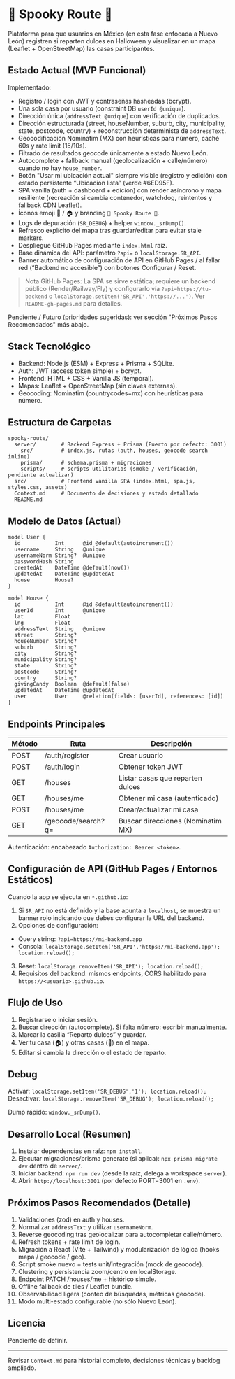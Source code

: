 # 👻 Spooky Route 🎃

Plataforma para que usuarios en México (en esta fase enfocada a Nuevo León) registren si reparten dulces en Halloween y visualizar en un mapa (Leaflet + OpenStreetMap) las casas participantes.

## Estado Actual (MVP Funcional)
Implementado:
 - Registro / login con JWT y contraseñas hasheadas (bcrypt).
 - Una sola casa por usuario (constraint DB `userId @unique`).
 - Dirección única (`addressText @unique`) con verificación de duplicados.
 - Dirección estructurada (street, houseNumber, suburb, city, municipality, state, postcode, country) + reconstrucción determinista de `addressText`.
 - Geocodificación Nominatim (MX) con heurísticas para número, caché 60s y rate limit (15/10s).
 - Filtrado de resultados geocode únicamente a estado Nuevo León.
 - Autocomplete + fallback manual (geolocalización + calle/número) cuando no hay `house_number`.
 - Botón "Usar mi ubicación actual" siempre visible (registro y edición) con estado persistente “Ubicación lista” (verde #6ED95F).
 - SPA vanilla (auth + dashboard + edición) con render asíncrono y mapa resiliente (recreación si cambia contenedor, watchdog, reintentos y fallback CDN Leaflet).
 - Íconos emoji 🎃 / 🏠 y branding `👻 Spooky Route 🎃`.
 - Logs de depuración (`SR_DEBUG`) + helper `window._srDump()`.
 - Refresco explícito del mapa tras guardar/editar para evitar stale markers.
 - Despliegue GitHub Pages mediante `index.html` raíz.
 - Base dinámica del API: parámetro `?api=` o `localStorage.SR_API`.
 - Banner automático de configuración de API en GitHub Pages / al fallar red (“Backend no accesible”) con botones Configurar / Reset.

> Nota GitHub Pages: La SPA se sirve estática; requiere un backend público (Render/Railway/Fly) y configurarlo vía `?api=https://tu-backend` o `localStorage.setItem('SR_API','https://...')`. Ver `README-gh-pages.md` para detalles.

Pendiente / Futuro (prioridades sugeridas): ver sección "Próximos Pasos Recomendados" más abajo.

## Stack Tecnológico
- Backend: Node.js (ESM) + Express + Prisma + SQLite.
- Auth: JWT (access token simple) + bcrypt.
- Frontend: HTML + CSS + Vanilla JS (temporal).
- Mapas: Leaflet + OpenStreetMap (sin claves externas).
- Geocoding: Nominatim (countrycodes=mx) con heurísticas para número.

## Estructura de Carpetas
```
spooky-route/
  server/        # Backend Express + Prisma (Puerto por defecto: 3001)
    src/         # index.js, rutas (auth, houses, geocode search inline)
    prisma/      # schema.prisma + migraciones
    scripts/     # scripts utilitarios (smoke / verificación, pendiente actualizar)
  src/           # Frontend vanilla SPA (index.html, spa.js, styles.css, assets)
  Context.md     # Documento de decisiones y estado detallado
  README.md
```

## Modelo de Datos (Actual)
```
model User {
  id           Int      @id @default(autoincrement())
  username     String   @unique
  usernameNorm String?  @unique
  passwordHash String
  createdAt    DateTime @default(now())
  updatedAt    DateTime @updatedAt
  house        House?
}

model House {
  id           Int      @id @default(autoincrement())
  userId       Int      @unique
  lat          Float
  lng          Float
  addressText  String   @unique
  street       String?
  houseNumber  String?
  suburb       String?
  city         String?
  municipality String?
  state        String?
  postcode     String?
  country      String?
  givingCandy  Boolean  @default(false)
  updatedAt    DateTime @updatedAt
  user         User     @relation(fields: [userId], references: [id])
}
```

## Endpoints Principales
| Método | Ruta | Descripción |
|--------|------|-------------|
| POST | /auth/register | Crear usuario |
| POST | /auth/login | Obtener token JWT |
| GET  | /houses | Listar casas que reparten dulces |
| GET  | /houses/me | Obtener mi casa (autenticado) |
| POST | /houses/me | Crear/actualizar mi casa |
| GET  | /geocode/search?q= | Buscar direcciones (Nominatim MX) |

Autenticación: encabezado `Authorization: Bearer <token>`.

## Configuración de API (GitHub Pages / Entornos Estáticos)
Cuando la app se ejecuta en `*.github.io`:
1. Si `SR_API` no está definido y la base apunta a `localhost`, se muestra un banner rojo indicando que debes configurar la URL del backend.
2. Opciones de configuración:
  - Query string: `?api=https://mi-backend.app`
  - Consola: `localStorage.setItem('SR_API','https://mi-backend.app'); location.reload();`
3. Reset: `localStorage.removeItem('SR_API'); location.reload();`
4. Requisitos del backend: mismos endpoints, CORS habilitado para `https://<usuario>.github.io`.

## Flujo de Uso
1. Registrarse o iniciar sesión.
2. Buscar dirección (autocomplete). Si falta número: escribir manualmente.
3. Marcar la casilla “Reparto dulces” y guardar.
4. Ver tu casa (🏠) y otras casas (🎃) en el mapa.
5. Editar si cambia la dirección o el estado de reparto.

## Debug
Activar: `localStorage.setItem('SR_DEBUG','1'); location.reload();`
Desactivar: `localStorage.removeItem('SR_DEBUG'); location.reload();`

Dump rápido: `window._srDump()`.

## Desarrollo Local (Resumen)
1. Instalar dependencias en raíz: `npm install`.
2. Ejecutar migraciones/prisma generate (si aplica): `npx prisma migrate dev` dentro de `server/`.
3. Iniciar backend: `npm run dev` (desde la raíz, delega a workspace `server`).
4. Abrir `http://localhost:3001` (por defecto PORT=3001 en `.env`).

## Próximos Pasos Recomendados (Detalle)
1. Validaciones (zod) en auth y houses.
2. Normalizar `addressText` y utilizar `usernameNorm`.
3. Reverse geocoding tras geolocalizar para autocompletar calle/número.
4. Refresh tokens + rate limit de login.
5. Migración a React (Vite + Tailwind) y modularización de lógica (hooks mapa / geocode / geo).
6. Script smoke nuevo + tests unit/integración (mock de geocode).
7. Clustering y persistencia zoom/centro en localStorage.
8. Endpoint PATCH /houses/me + histórico simple.
9. Offline fallback de tiles / Leaflet bundle.
10. Observabilidad ligera (conteo de búsquedas, métricas geocode).
11. Modo multi-estado configurable (no sólo Nuevo León).

## Licencia
Pendiente de definir.

---
Revisar `Context.md` para historial completo, decisiones técnicas y backlog ampliado.
